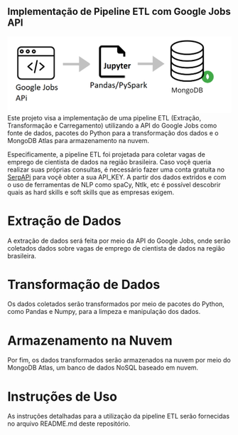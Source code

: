 ## Implementação de Pipeline ETL com Google Jobs API
![My Image](etl.png)
Este projeto visa a implementação de uma pipeline ETL (Extração, Transformação e Carregamento) utilizando a API do Google Jobs como fonte de dados, pacotes do Python para a transformação dos dados e o MongoDB Atlas para armazenamento na nuvem.

Especificamente, a pipeline ETL foi projetada para coletar vagas de emprego de cientista de dados na região brasileira. Caso voçê queria realizar suas próprias consultas, é necessário fazer uma conta gratuita no [SerpAPi](https://serpapi.com/) para voçê obter a sua API_KEY. A partir dos dados extridos e com o uso de ferramentas de NLP como spaCy, Ntlk, etc é possível descobrir quais as hard skills e soft skills que as empresas exigem.

# Extração de Dados
A extração de dados será feita por meio da API do Google Jobs, onde serão coletados dados sobre vagas de emprego de cientista de dados na região brasileira.

# Transformação de Dados
Os dados coletados serão transformados por meio de pacotes do Python, como Pandas e Numpy, para a limpeza e manipulação dos dados.

# Armazenamento na Nuvem
Por fim, os dados transformados serão armazenados na nuvem por meio do MongoDB Atlas, um banco de dados NoSQL baseado em nuvem.

# Instruções de Uso
As instruções detalhadas para a utilização da pipeline ETL serão fornecidas no arquivo README.md deste repositório.
